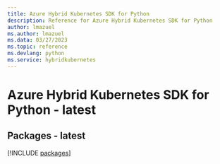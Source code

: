 ```yaml
---
title: Azure Hybrid Kubernetes SDK for Python
description: Reference for Azure Hybrid Kubernetes SDK for Python
author: lmazuel
ms.author: lmazuel
ms.data: 03/27/2023
ms.topic: reference
ms.devlang: python
ms.service: hybridkubernetes
---
```

# Azure Hybrid Kubernetes SDK for Python - latest
## Packages - latest
[!INCLUDE [packages](hybrid-kubernetes-index.md)]